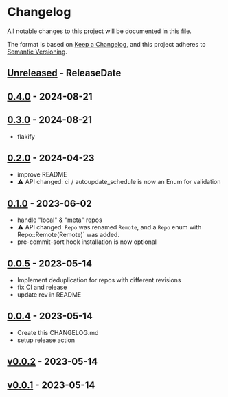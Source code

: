 # Changelog

All notable changes to this project will be documented in this file.

The format is based on [Keep a Changelog](https://keepachangelog.com/en/1.0.0/),
and this project adheres to [Semantic Versioning](https://semver.org/spec/v2.0.0.html).

<!-- next-header -->
## [Unreleased] - ReleaseDate

## [0.4.0] - 2024-08-21

## [0.3.0] - 2024-08-21

- flakify

## [0.2.0] - 2024-04-23

- improve README
- :warning: API changed: ci / autoupdate_schedule is now an Enum for validation

## [0.1.0] - 2023-06-02

- handle "local" & "meta" repos
- :warning: API changed: `Repo` was renamed `Remote`, and a `Repo` enum with Repo::Remote(Remote)` was added.
- pre-commit-sort hook installation is now optional

## [0.0.5] - 2023-05-14

- Implement deduplication for repos with different revisions
- fix CI and release
- update rev in README

## [0.0.4] - 2023-05-14

- Create this CHANGELOG.md
- setup release action

## [v0.0.2] - 2023-05-14
## [v0.0.1] - 2023-05-14

<!-- next-url -->
[Unreleased]: https://github.com/nim65s/pre-commit-sort/compare/v0.4.0...HEAD
[0.4.0]: https://github.com/nim65s/pre-commit-sort/compare/v0.3.0...v0.4.0
[0.3.0]: https://github.com/nim65s/pre-commit-sort/compare/v0.2.0...v0.3.0
[0.2.0]: https://github.com/nim65s/pre-commit-sort/compare/v0.1.0...v0.2.0
[0.1.0]: https://github.com/nim65s/pre-commit-sort/compare/v0.0.5...v0.1.0
[0.0.5]: https://github.com/nim65s/pre-commit-sort/compare/v0.0.4...v0.0.5
[0.0.4]: https://github.com/nim65s/pre-commit-sort/compare/v0.0.2...v0.0.4
[v0.0.2]: https://github.com/nim65s/pre-commit-sort/compare/v0.0.1...v0.0.2
[v0.0.1]: https://github.com/nim65s/pre-commit-sort/releases/tag/v0.0.1
